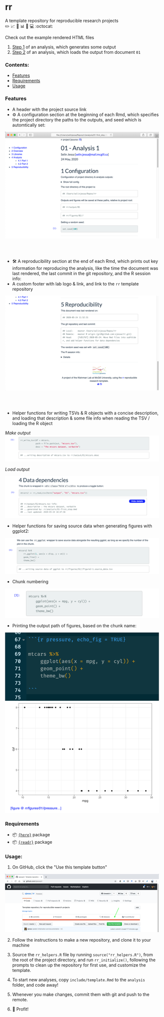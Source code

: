 
# rr

A template repository for reproducible research projects  
:pencil2: :chart_with_upwards_trend: :notebook: :bar_chart: :microscope: :computer: :octocat:

Check out the example rendered HTML files

1. [Step 1](https://sjessa.github.io/rr/analysis/01-first_step.html) of an analysis, which generates some output
2. [Step 2](https://sjessa.github.io/rr/analysis/02-second_step.html) of an analysis, which loads the output from document `01`

### Contents:

* [Features](https://github.com/sjessa/rr#features)
* [Requirements](https://github.com/sjessa/rr#requirements)
* [Usage](https://github.com/sjessa/rr#usageU)

### Features

* A header with the project source link
* :gear: A configuration section at the beginning of each Rmd, which specifies the 
project directory the paths to the outputs, and seed which is automtically set:

![](include/img/header.png)

<br>
<br>

* :hammer_and_wrench: A reproducibility section at the end of each Rmd, which prints out 
key information for reproducing the analysis, like the time the document was last
rendered, the last commit in the git repository, and the R session info:
* A custom footer with lab logo & link, and link to the `rr` template repository

![](include/img/footer.png)

<br>
<br>

* Helper functions for writing TSVs & R objects with a concise description, and loading
that description & some file info when reading the TSV / loading the R object

_Make output_
![](include/img/data_dep_1.png)

_Load output_

![](include/img/data_dep_2.png)

* Helper functions for saving source data when generating figures with ggplot2:

![](include/img/source_data.png)

* Chunk numbering

![](include/img/chunk_num.png)

* Printing the output path of figures, based on the chunk name:

![](include/img/echo_fig_R.png)
![](include/img/echo_fig_html.png)


### Requirements

* :package: [`{here}`](https://cran.r-project.org/web/packages/here/index.html) package
* :package: [`{readr}`](https://readr.tidyverse.org/) package

### Usage:

1. On GitHub, click the "Use this template button"

![](include/img/template.png)

2. Follow the instructions to make a new repository, and clone it to your machine

3. Source the `rr_helpers.R` file by running `source("rr_helpers.R")`, from the
root of the project directory, and run `rr_initialize()`, following the prompts
to clean up the repository for first use, and customize the template.

4. To start new analyses, copy `include/template.Rmd` to the `analysis` folder,
and code away!

5. Whenever you make changes, commit them with git and push to the remote.

6. :rocket: Profit!
